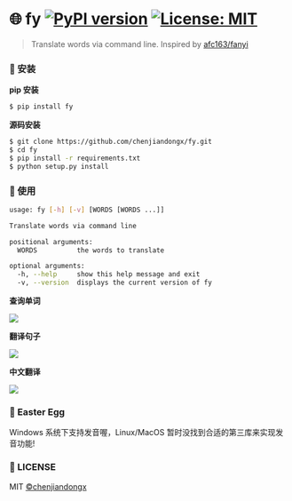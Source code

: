 # 🌐 fy [![PyPI version](https://badge.fury.io/py/fy.svg)](https://badge.fury.io/py/fy) [![License: MIT](https://img.shields.io/badge/License-MIT-green.svg)](https://opensource.org/licenses/MIT)

> Translate words via command line. Inspired by [afc163/fanyi](https://github.com/afc163/fanyi)

### 🔰 安装

**pip 安装**
```bash
$ pip install fy
```

**源码安装**
```bash
$ git clone https://github.com/chenjiandongx/fy.git
$ cd fy
$ pip install -r requirements.txt
$ python setup.py install
```

### 📝 使用
```bash
usage: fy [-h] [-v] [WORDS [WORDS ...]]

Translate words via command line

positional arguments:
  WORDS          the words to translate

optional arguments:
  -h, --help     show this help message and exit
  -v, --version  displays the current version of fy
```

**查询单词**

![](https://user-images.githubusercontent.com/19553554/51674216-08731680-200b-11e9-8423-311098ae5341.png)


**翻译句子**

![](https://user-images.githubusercontent.com/19553554/51674447-9bac4c00-200b-11e9-9732-e14143031277.png)


**中文翻译**

![](https://user-images.githubusercontent.com/19553554/51674339-5556ed00-200b-11e9-8ff9-64a2c0a92a89.png)

### 🥚 Easter Egg

Windows 系统下支持发音喔，Linux/MacOS 暂时没找到合适的第三库来实现发音功能!

### 📃 LICENSE

MIT [©chenjiandongx](https://github.com/chenjiandongx)

